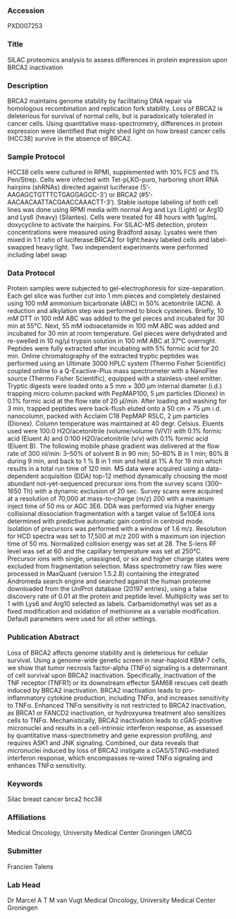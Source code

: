 ### Accession
PXD007253

### Title
SILAC proteomics analysis to assess differences in protein expression upon BRCA2 inactivation

### Description
BRCA2 maintains genome stability by facilitating DNA repair via homologous recombination and replication fork stability. Loss of BRCA2 is deleterious for survival of normal cells, but is paradoxically tolerated in cancer cells. Using quantitative mass-spectrometry, differences in protein expression were identified that might shed light on how breast cancer cells (HCC38) survive in the absence of BRCA2.

### Sample Protocol
HCC38 cells were cultured in RPMI, supplemented with 10% FCS and 1% Pen/Strep. Cells were infected with Tet-pLKO-puro, harboring short RNA hairpins (shRNAs) directed against luciferase (5’-AAGAGCTGTTTCTGAGGAGCC-3’) or BRCA2 (#5’-AACAACAATTACGAACCAAACTT-3’). Stable isotope labeling of both cell lines was done using RPMI media with normal Arg and Lys (Light) or Arg10 and Lys6 (heavy) (Silantes). Cells were treated for 48 hours with 1μg/mL doxycycline to activate the hairpins. For SILAC-MS detection, protein concentrations were measured using Bradford assay. Lysates were then mixed in 1:1 ratio of luciferase:BRCA2 for light:heavy labeled cells and label-swapped heavy:light. Two independent experiments were performed including label swap

### Data Protocol
Protein samples were subjected to gel-electrophoresis for size-separation. Each gel slice was further cut into 1 mm pieces and completely destained using 100 mM ammonium bicarbonate (ABC) in 50% acetonitrile (ACN). A reduction and alkylation step was performed to block cysteines. Briefly, 10 mM DTT in 100 mM ABC was added to the gel pieces and incubated for 30 min at 55°C. Next, 55 mM iodoacetamide in 100 mM ABC was added and incubated for 30 min at room temperature. Gel pieces were dehydrated and re-swelled in 10 ng/µl trypsin solution in 100 mM ABC at 37°C overnight. Peptides were fully extracted after incubating with 5% formic acid for 20 min.    Online chromatography of the extracted tryptic peptides was performed using an Ultimate 3000 HPLC system (Thermo Fisher Scientific) coupled online to a Q-Exactive-Plus mass spectrometer with a NanoFlex source (Thermo Fisher Scientific), equipped with a stainless-steel emitter. Tryptic digests were loaded onto a 5 mm × 300 μm internal diameter (i.d.) trapping micro column packed with PepMAP100, 5 μm particles (Dionex) in 0.1% formic acid at the flow rate of 20 μl/min. After loading and washing for 3 min, trapped peptides were back-flush eluted onto a 50 cm × 75 μm i.d. nanocolumn, packed with Acclaim C18 PepMAP RSLC, 2 μm particles (Dionex). Column temperature was maintained at 40 degr. Celsius. Eluents used were 100:0 H2O/acetonitrile (volume/volume (V/V)) with 0.1% formic acid (Eluent A) and 0:100 H2O/acetonitrile (v/v) with 0.1% formic acid (Eluent B). The following mobile phase gradient was delivered at the flow rate of 300 nl/min: 3–50% of solvent B in 90 min; 50–80% B in 1 min; 80% B during 9 min, and back to 1 % B in 1 min and held at 1% A for 19 min which results in a total run time of 120 min. MS data were acquired using a data-dependent acquisition (DDA) top-12 method dynamically choosing the most abundant not-yet-sequenced precursor ions from the survey scans (300–1650 Th) with a dynamic exclusion of 20 sec. Survey scans were acquired at a resolution of 70,000 at mass-to-charge (m/z) 200 with a maximum inject time of 50 ms or AGC 3E6. DDA was performed via higher energy collisional dissociation fragmentation with a target value of 5x10E4 ions determined with predictive automatic gain control in centroid mode. Isolation of precursors was performed with a window of 1.6 m/z. Resolution for HCD spectra was set to 17,500 at m/z 200 with a maximum ion injection time of 50 ms. Normalized collision energy was set at 28. The S-lens RF level was set at 60 and the capillary temperature was set at 250°C. Precursor ions with single, unassigned, or six and higher charge states were excluded from fragmentation selection.   Mass spectrometry raw files were processed in MaxQuant (version 1.5.2.8) containing the integrated Andromeda search engine and searched against the human proteome downloaded from the UniProt database (20197 entries), using a false discovery rate of 0.01 at the protein and peptide level. Multiplicity was set to 1 with Lys6 and Arg10 selected as labels. Carbamidomethyl was set as a fixed modification and oxidation of methionine as a variable modification.  Default parameters were used for all other settings.

### Publication Abstract
Loss of BRCA2 affects genome stability and is deleterious for cellular survival. Using a genome-wide genetic screen in near-haploid KBM-7 cells, we show that tumor necrosis factor-alpha (TNF&#x3b1;) signaling is a determinant of cell survival upon BRCA2 inactivation. Specifically, inactivation of the TNF receptor (TNFR1) or its downstream effector SAM68 rescues cell death induced by BRCA2 inactivation. BRCA2 inactivation leads to pro-inflammatory cytokine production, including TNF&#x3b1;, and increases sensitivity to TNF&#x3b1;. Enhanced TNF&#x3b1; sensitivity is not restricted to BRCA2 inactivation, as BRCA1 or FANCD2 inactivation, or hydroxyurea treatment also sensitizes cells to TNF&#x3b1;. Mechanistically, BRCA2 inactivation leads to cGAS-positive micronuclei and results in a cell-intrinsic interferon response, as assessed by quantitative mass-spectrometry and gene expression profiling, and requires ASK1 and JNK signaling. Combined, our data reveals that micronuclei induced by loss of BRCA2 instigate a cGAS/STING-mediated interferon response, which encompasses re-wired TNF&#x3b1; signaling and enhances TNF&#x3b1; sensitivity.

### Keywords
Silac breast cancer brca2 hcc38

### Affiliations
Medical Oncology, University Medical Center Groningen
UMCG

### Submitter
Francien Talens

### Lab Head
Dr Marcel A T M van Vugt
Medical Oncology, University Medical Center Groningen


